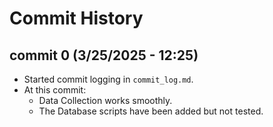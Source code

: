 # Commit History

## commit 0 (3/25/2025 - 12:25)

- Started commit logging in `commit_log.md`.
- At this commit:
  - Data Collection works smoothly.
  - The Database scripts have been added but not tested.
